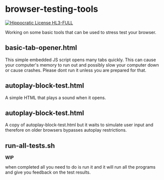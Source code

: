 # browser-testing-tools
[![Hippocratic License HL3-FULL](https://img.shields.io/static/v1?label=Hippocratic%20License&message=HL3-FULL&labelColor=5e2751&color=bc8c3d)](https://firstdonoharm.dev/version/3/0/full.html)

Working on some basic tools that can be used to stress test your browser.
## basic-tab-opener.html
This simple embedded JS script opens many tabs quickly. This can cause your computer's memory to run out and possibly slow your computer down or cause crashes. Please dont run it unless you are prepared for that.
## autoplay-block-test.html
A simple HTML that plays a sound when it opens.
## autoplay-block-test.html
A copy of autoplay-block-test.html but it waits to simulate user input and therefore on older browsers bypasses autoplay restrictions.

## run-all-tests.sh
**WIP**

when completed all you need to do is run it and it will run all the programs and give you feedback on the test results.